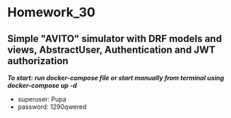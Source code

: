 # Homework_30
## Simple "AVITO" simulator with DRF models and views, AbstractUser, Authentication and JWT authorization

***To start: run docker-compose file or start manually from terminal using docker-compose up -d***

* superuser: Pupa
* password: 1290qwered
